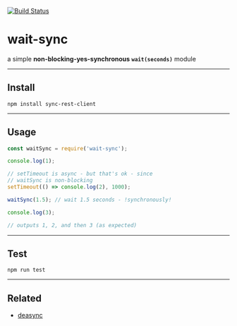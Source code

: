 [![Build Status](https://travis-ci.org/ujc/wait-sync.svg?branch=master)](https://travis-ci.org/ujc/wait-sync)

# wait-sync
a simple **non-blocking-yes-synchronous** **`wait(seconds)`** module


---
## Install
```
npm install sync-rest-client
```


---
## Usage
```javascript
const waitSync = require('wait-sync');

console.log(1);

// setTimeout is async - but that's ok - since
// waitSync is non-blocking
setTimeout(() => console.log(2), 1000);

waitSync(1.5); // wait 1.5 seconds - !synchronously!

console.log(3);

// outputs 1, 2, and then 3 (as expected)
```


---
## Test
```
npm run test
```


---
## Related
* [deasync](https://www.npmjs.com/package/deasync)



